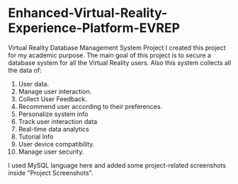 # Enhanced-Virtual-Reality-Experience-Platform-EVREP
Virtual Reality Database Management System Project
I created this project for my academic purpose. The main goal of this project is to secure a database system for all the Virtual Reality users. Also this system collects all the data of:
1. User data.
2. Manage user interaction.
3. Collect User Feedback.
4. Recommend user according to their preferences.
5. Personalize system info
6. Track user interaction data
7. Real-time data analytics
8. Tutorial Info
9. User device compatibility.
10. Manage user security.

I used MySQL language here and added some project-related screenshots inside "Project Screenshots".
